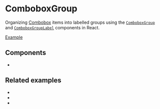 # ComboboxGroup

<div data-description>

Organizing [Combobox](/components/combobox) items into labelled groups using the [`ComboboxGroup`](/reference/combobox-group) and [`ComboboxGroupLabel`](/reference/combobox-group-label) components in React.

</div>

<a href="./index.tsx" data-playground>Example</a>

## Components

<div data-cards="components">

- [](/components/combobox)

</div>

## Related examples

<div data-cards="examples">

- [](/examples/combobox-animated)
- [](/examples/combobox-cancel)
- [](/examples/combobox-disclosure)

</div>
